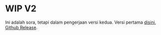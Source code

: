 # WIP V2

Ini adalah sora, tetapi dalam pengerjaan versi kedua. Versi pertama [disini](https://github.com/reacto11mecha/sora/tree/8368b0a68b177ca4b9259c3f8c36a0ce7ad8d021), [Github Release](https://github.com/reacto11mecha/sora/releases/tag/v1.0.0).
